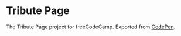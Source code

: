 # Tribute Page

The Tribute Page project for freeCodeCamp. Exported from [CodePen](https://codepen.io/emTr0/full/Kjwqoe).
